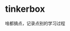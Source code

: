 















































































# tinkerbox
啥都搞点，记录点别的学习过程
